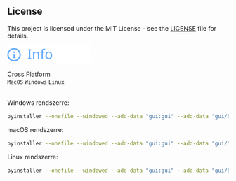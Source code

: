 ## License

This project is licensed under the MIT License - see the [LICENSE](LICENSE) file for details.

<picture><img alt="Info" height="40" src="https://raw.githubusercontent.com/LexyGuru/Warframe_Api_Main/main/Icons/git/info.svg"><br></picture> 

Cross Platform <br>
``MacOS`` ``Windows`` ``Linux`` <br><br>


Windows rendszerre:
```bash
pyinstaller --onefile --windowed --add-data "gui:gui" --add-data "gui/Script:gui/Script" --add-data "gui/Styles:gui/Styles" --icon=Icons/AppIcon.ico main_qt6.py
```

macOS rendszerre:
```bash
pyinstaller --onefile --windowed --add-data "gui:gui" --add-data "gui/Script:gui/Script" --add-data "gui/Styles:gui/Styles" --icon=Icons/AppIcon.icns main_qt6.py
```

Linux rendszerre:
```bash
pyinstaller --onefile --windowed --add-data "gui:gui" --add-data "gui/Script:gui/Script" --add-data "gui/Styles:gui/Styles" --icon=Icons/AppIcon.png main_qt6.py
```
